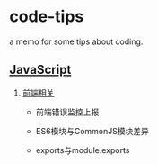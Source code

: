 # code-tips
a memo for some tips about coding.

## [JavaScript]("./JavaScript/index.md)

  1. [前端相关]("./JavaScript/frontEnd.md")
       
      - 前端错误监控上报

      - ES6模块与CommonJS模块差异

      - exports与module.exports 